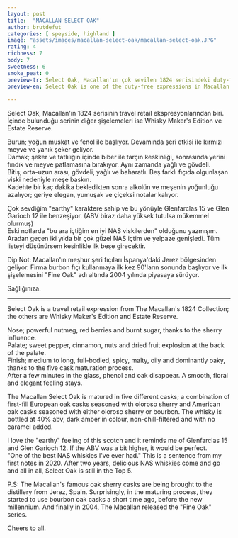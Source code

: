 ```yaml
---
layout: post
title:  "MACALLAN SELECT OAK"
author: brutdefut
categories: [ speyside, highland ]
image: "assets/images/macallan-select-oak/macallan-select-oak.JPG"
rating: 4
richness: 7
body: 7
sweetness: 6
smoke_peat: 0
preview-tr: Select Oak, Macallan'ın çok sevilen 1824 serisindeki duty-free ekspresyonlardan biri.        
preview-en: Select Oak is one of the duty-free expressions in Macallan's much-loved 1824 series.  
     
---
```


Select Oak, Macallan'ın 1824 serisinin travel retail ekspresyonlarından biri. İçinde bulunduğu serinin diğer şişelemeleri ise Whisky Maker's Edition ve Estate Reserve.   

Burun; yoğun muskat ve fenol ile başlıyor. Devamında şeri etkisi ile kırmızı meyve ve yanık şeker geliyor.  
Damak; şeker ve tatlılığın içinde biber ile tarçın keskinliği, sonrasında yerini fındık ve meyve patlamasına bırakıyor. Aynı zamanda yağlı ve gövdeli.  
Bitiş; orta-uzun arası, gövdeli, yağlı ve baharatlı. Beş farklı fıçıda olgunlaşan viski nedeniyle meşe baskın.  
Kadehte bir kaç dakika bekledikten sonra alkolün ve meşenin yoğunluğu azalıyor; geriye elegan, yumuşak ve çiçeksi notalar kalıyor.  

Çok sevdiğim "earthy" karaktere sahip ve bu yönüyle Glenfarclas 15 ve Glen Garioch 12 ile benzeşiyor. (ABV biraz daha yüksek tutulsa mükemmel olurmuş)   
Eski notlarda "bu ara içtiğim en iyi NAS viskilerden" olduğunu yazmışım. Aradan geçen iki yılda bir çok güzel NAS içtim ve yelpaze genişledi. Tüm listeyi düşünürsem kesinlikle ilk beşe girecektir.    

Dip Not: 
Macallan'ın meşhur şeri fıçıları İspanya'daki Jerez bölgesinden geliyor. Firma burbon fıçı kullanmaya ilk kez 90'ların sonunda başlıyor ve ilk şişelemesini "Fine Oak" adı altında 2004 yılında piyasaya sürüyor.  

Sağlığınıza.  
   
-----------------------------------------------

<p id="english"></p>

Select Oak is a travel retail expression from The Macallan's 1824 Collection; the others are Whisky Maker's Edition and Estate Reserve.   

Nose; powerful nutmeg, red berries and burnt sugar, thanks to the sherry influence.  
Palate; sweet pepper, cinnamon, nuts and dried fruit explosion at the back of the palate.  
Finish; medium to long, full-bodied, spicy, malty, oily and dominantly oaky, thanks to the five cask maturation process.  
After a few minutes in the glass, phenol and oak disappear. A smooth, floral and elegant feeling stays.  

The Macallan Select Oak is matured in five different casks; a combination of first-fill European oak casks seasoned with oloroso sherry and American oak casks seasoned with either oloroso sherry or bourbon. The whisky is bottled at 40% abv, dark amber in colour, non-chill-filtered and with no caramel added.  

I love the "earthy" feeling of this scotch and it reminds me of Glenfarclas 15 and Glen Garioch 12. If the ABV was a bit higher, it would be perfect.     
"One of the best NAS whiskies I've ever had." This is a sentence from my first notes in 2020. After two years, delicious NAS whiskies come and go and all in all, Select Oak is still in the Top 5.    

P.S:
The Macallan's famous oak sherry casks are being brought to the distillery from Jerez, Spain. Surprisingly, in the maturing process, they started to use bourbon oak casks a short time ago, before the new millennium. And finally in 2004, The Macallan released the "Fine Oak" series.  

Cheers to all.             
  

